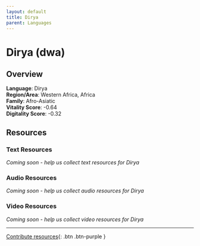 ```yaml
---
layout: default
title: Dirya
parent: Languages
---
```


# Dirya (dwa)

## Overview

**Language**: Dirya  
**Region/Area**: Western Africa, Africa  
**Family**: Afro-Asiatic  
**Vitality Score**: -0.64  
**Digitality Score**: -0.32  

## Resources

### Text Resources
*Coming soon - help us collect text resources for Dirya*

### Audio Resources
*Coming soon - help us collect audio resources for Dirya*

### Video Resources
*Coming soon - help us collect video resources for Dirya*

---

[Contribute resources](https://fairtrain.github.io/){: .btn .btn-purple }
